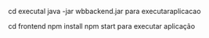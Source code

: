 cd executal
java -jar wbbackend.jar    para executaraplicacao

cd frontend
npm install
npm start para executar aplicação
